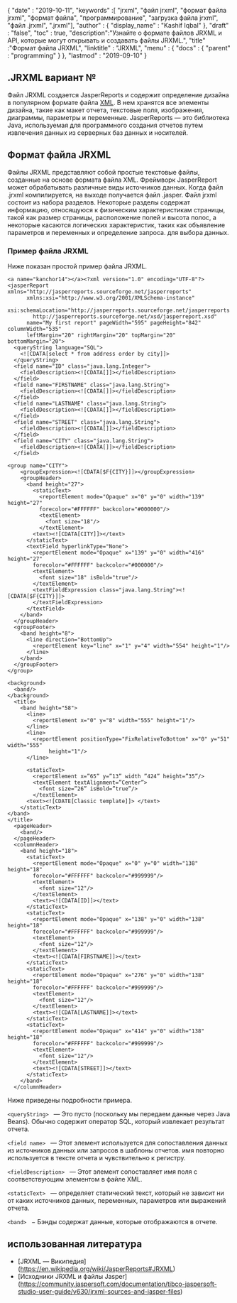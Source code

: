 {
  "date" : "2019-10-11",
  "keywords" :[ "jrxml", "файл jrxml", "формат файла jrxml", "формат файла", "программирование", "загрузка файла jrxml", "файл .jrxml", ".jrxml"],
  "author" : {
    "display_name" : "Kashif Iqbal"
},
  "draft" : "false",
  "toc" : true,
  "description":"Узнайте о формате файлов JRXML и API, которые могут открывать и создавать файлы JRXML.",
  "title" :"Формат файла JRXML",
  "linktitle" : "JRXML",
  "menu" : {
    "docs" : {
      "parent" : "programming"
}
},
  "lastmod" : "2019-09-10"
}

## .JRXML вариант №

Файл JRXML создается JasperReports и содержит определение дизайна в популярном формате файла [XML](/ru/web/xml/). В нем хранятся все элементы дизайна, такие как макет отчета, текстовые поля, изображения, диаграммы, параметры и переменные. JasperReports — это библиотека Java, используемая для программного создания отчетов путем извлечения данных из серверных баз данных и носителей.

## Формат файла JRXML

Файлы JRXML представляют собой простые текстовые файлы, созданные на основе формата файла XML. Фреймворк JasperReport может обрабатывать различные виды источников данных. Когда файл .jrxml компилируется, на выходе получается файл .jasper. Файл jrxml состоит из набора разделов. Некоторые разделы содержат информацию, относящуюся к физическим характеристикам страницы, такой как размер страницы, расположение полей и высота полос, а некоторые касаются логических характеристик, таких как объявление параметров и переменных и определение запроса. для выбора данных.

### Пример файла JRXML

Ниже показан простой пример файла JRXML.
```
<a name="kanchor14"></a><?xml version="1.0" encoding="UTF-8"?>
<jasperReport xmlns="http://jasperreports.sourceforge.net/jasperreports"
      xmlns:xsi="http://www.w3.org/2001/XMLSchema-instance"
      xsi:schemaLocation="http://jasperreports.sourceforge.net/jasperreports
        http://jasperreports.sourceforge.net/xsd/jasperreport.xsd"
      name="My first report" pageWidth="595" pageHeight="842" columnWidth="535"
      leftMargin="20" rightMargin="20" topMargin="20" bottomMargin="20">
  <queryString language="SQL">
    <![CDATA[select * from address order by city]]>
  </queryString>
  <field name="ID" class="java.lang.Integer">
    <fieldDescription><![CDATA[]]></fieldDescription>
  </field>
  <field name="FIRSTNAME" class="java.lang.String">
    <fieldDescription><![CDATA[]]></fieldDescription>
  </field>
  <field name="LASTNAME" class="java.lang.String">
    <fieldDescription><![CDATA[]]></fieldDescription>
  </field>
  <field name="STREET" class="java.lang.String">
    <fieldDescription><![CDATA[]]></fieldDescription>
  </field>
  <field name="CITY" class="java.lang.String">
    <fieldDescription><![CDATA[]]></fieldDescription>
  </field>
```
```
<group name="CITY">
    <groupExpression><![CDATA[$F{CITY}]]></groupExpression>
    <groupHeader>
      <band height="27">
        <staticText>
          <reportElement mode="Opaque" x="0" y="0" width="139" height="27"
          forecolor="#FFFFFF" backcolor="#000000"/>
          <textElement>
            <font size="18"/>
          </textElement>
        <text><![CDATA[CITY]]></text>
      </staticText>
      <textField hyperlinkType="None">
        <reportElement mode="Opaque" x="139" y="0" width="416" height="27"
        forecolor="#FFFFFF" backcolor="#000000"/>
        <textElement>
          <font size="18" isBold="true"/>
        </textElement>
        <textFieldExpression class="java.lang.String"><![CDATA[$F{CITY}]]>
        </textFieldExpression>
      </textField>
    </band>
  </groupHeader>
  <groupFooter>
    <band height="8">
      <line direction="BottomUp">
        <reportElement key="line" x="1" y="4" width="554" height="1"/>
      </line>
    </band>
  </groupFooter>
</group>

<background>
  <band/>
</background>
  <title>
    <band height="58">
      <line>
        <reportElement x="0" y="8" width="555" height="1"/>
      </line>
      <line>
        <reportElement positionType="FixRelativeToBottom" x="0" y="51" width="555"
             height="1"/>
      </line>

      <staticText>
        <reportElement x=”65” y=”13” width ”424” height=”35”/>
        <textElement textAlignment=”Center”>
          <font size=”26” isBold=”true”/>
        </textElement>
      <text><![CDATE[Classic template]]> </text>
    </staticText>
</band>
</title>
  <pageHeader>
    <band/>
  </pageHeader>
  <columnHeader>
    <band height="18">
      <staticText>
        <reportElement mode="Opaque" x="0" y="0" width="138" height="18"
        forecolor="#FFFFFF" backcolor="#999999"/>
        <textElement>
          <font size="12"/>
        </textElement>
        <text><![CDATA[ID]]></text>
      </staticText>
      <staticText>
        <reportElement mode="Opaque" x="138" y="0" width="138" height="18"
        forecolor="#FFFFFF" backcolor="#999999"/>
        <textElement>
          <font size="12"/>
        </textElement>
        <text><![CDATA[FIRSTNAME]]></text>
      </staticText>
      <staticText>
        <reportElement mode="Opaque" x="276" y="0" width="138" height="18"
        forecolor="#FFFFFF" backcolor="#999999"/>
        <textElement>
          <font size="12"/>
        </textElement>
        <text><![CDATA[LASTNAME]]></text>
      </staticText>
      <staticText>
        <reportElement mode="Opaque" x="414" y="0" width="138" height="18"
        forecolor="#FFFFFF" backcolor="#999999"/>
        <textElement>
          <font size="12"/>
        </textElement>
        <text><![CDATA[STREET]]></text>
      </staticText>
    </band>
  </columnHeader>
```

Ниже приведены подробности примера.

`<queryString> ` — Это пусто (поскольку мы передаем данные через Java Beans). Обычно содержит оператор SQL, который извлекает результат отчета.

`<field name> ` — Этот элемент используется для сопоставления данных из источников данных или запросов в шаблоны отчетов. имя повторно используется в тексте отчета и чувствительно к регистру.

`<fieldDescription> ` — Этот элемент сопоставляет имя поля с соответствующим элементом в файле XML.

`<staticText> ` — определяет статический текст, который не зависит ни от каких источников данных, переменных, параметров или выражений отчета.

`<band> ` − Бэнды содержат данные, которые отображаются в отчете.

## использованная литература

* [JRXML — Википедия] (https://en.wikipedia.org/wiki/JasperReports#JRXML)
* [Исходники JRXML и файлы Jasper] (https://community.jaspersoft.com/documentation/tibco-jaspersoft-studio-user-guide/v630/jrxml-sources-and-jasper-files)

